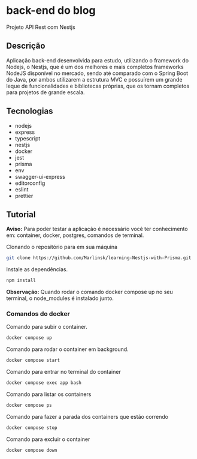 # back-end do blog

Projeto API Rest com Nestjs

## Descrição

Aplicação back-end desenvolvida para estudo, utilizando o framework do Nodejs, o Nestjs, que é um dos melhores e mais completos frameworks NodeJS disponível no mercado, sendo até comparado com o Spring Boot do Java, por ambos utilizarem a estrutura MVC e possuírem um grande leque de funcionalidades e bibliotecas próprias, que os tornam completos para projetos de grande escala.

## Tecnologias

- nodejs
- express
- typescript
- nestjs
- docker
- jest
- prisma
- env
- swagger-ui-express
- editorconfig
- eslint
- prettier

## Tutorial
**Aviso:** Para poder testar a aplicação é necessário você ter conhecimento em: container, docker, postgres, comandos de terminal.

Clonando o repositório para em sua máquina

```bash
git clone https://github.com/Marlinsk/learning-Nestjs-with-Prisma.git
```

Instale as dependências.

```bash
npm install
```

**Observação:** Quando rodar o comando docker compose up no seu terminal, o node_modules é instalado junto.

### Comandos do docker

Comando para subir o container.

```bash
docker compose up
```

Comando para rodar o container em background.

```bash
docker compose start
```

Comando para entrar no terminal do container

```bash
docker compose exec app bash
```

Comando para listar os containers

```bash
docker compose ps
```

Comando para fazer a parada dos containers que estão correndo

```bash
docker compose stop
```

Comando para excluir o container

```bash
docker compose down
```
